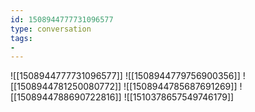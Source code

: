 ```yaml
---
id: 1508944777731096577
type: conversation
tags:
- 
---
```

![[1508944777731096577]]
![[1508944779756900356]]
![[1508944781250080772]]
![[1508944785687691269]]
![[1508944788690722816]]
![[1510378657549746179]]

